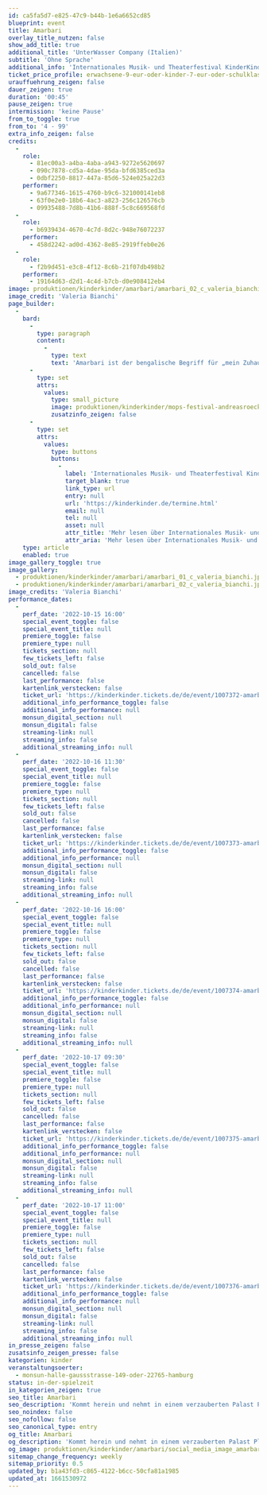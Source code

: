 ```yaml
---
id: ca5fa5d7-e825-47c9-b44b-1e6a6652cd85
blueprint: event
title: Amarbari
overlay_title_nutzen: false
show_add_title: true
additional_title: 'UnterWasser Company (Italien)'
subtitle: 'Ohne Sprache'
additional_info: 'Internationales Musik- und Theaterfestival KinderKinder'
ticket_price_profile: erwachsene-9-eur-oder-kinder-7-eur-oder-schulklassen-und-kitas-am-montag-3-eur
urauffuehrung_zeigen: false
dauer_zeigen: true
duration: '00:45'
pause_zeigen: true
intermission: 'keine Pause'
from_to_toggle: true
from_to: '4 - 99'
extra_info_zeigen: false
credits:
  -
    role:
      - 81ec00a3-a4ba-4aba-a943-9272e5620697
      - 090c7878-cd5a-4dae-95da-bfd6385ced3a
      - 0dbf2250-8817-447a-85d6-524e025a22d3
    performer:
      - 9a677346-1615-4760-b9c6-321000141eb8
      - 63f0e2e0-18b6-4ac3-a823-256c126576cb
      - 09935488-7d8b-41b6-888f-5c8c669568fd
  -
    role:
      - b6939434-4670-4c7d-8d2c-948e76072237
    performer:
      - 458d2242-ad0d-4362-8e85-2919ffeb0e26
  -
    role:
      - f2b9d451-e3c8-4f12-8c6b-21f07db498b2
    performer:
      - 19164d63-d2d1-4c4d-b7cb-d0e908412eb4
image: produktionen/kinderkinder/amarbari/amarbari_02_c_valeria_bianchi.jpeg
image_credit: 'Valeria Bianchi'
page_builder:
  -
    bard:
      -
        type: paragraph
        content:
          -
            type: text
            text: 'Amarbari ist der bengalische Begriff für „mein Zuhause“ und gleichzeitig eine fantasievolle Welt aus Licht und Schatten. Kommt herein und nehmt in einem verzauberten Palast Platz, um wie ein fliegender Teppich von Ort zu Ort zu reisen und durch die verzierten Fenster des Palastes in unterschiedliche Welten einzutauchen. In die Tiefen des Ozeans genauso wie in belebte Städte die in warmen Farben erstrahlen. Dieses Haus steht jedem offen und es ermöglicht uns unterschiedlichste Gegenden und Kulturen zu entdecken.'
      -
        type: set
        attrs:
          values:
            type: small_picture
            image: produktionen/kinderkinder/mops-festival-andreasroeckener.jpg
            zusatzinfo_zeigen: false
      -
        type: set
        attrs:
          values:
            type: buttons
            buttons:
              -
                label: 'Internationales Musik- und Theaterfestival KinderKinder'
                target_blank: true
                link_type: url
                entry: null
                url: 'https://kinderkinder.de/termine.html'
                email: null
                tel: null
                asset: null
                attr_title: 'Mehr lesen über Internationales Musik- und Theaterfestival KinderKinder'
                attr_aria: 'Mehr lesen über Internationales Musik- und Theaterfestival KinderKinder'
    type: article
    enabled: true
image_gallery_toggle: true
image_gallery:
  - produktionen/kinderkinder/amarbari/amarbari_01_c_valeria_bianchi.jpeg
  - produktionen/kinderkinder/amarbari/amarbari_02_c_valeria_bianchi.jpeg
image_credits: 'Valeria Bianchi'
performance_dates:
  -
    perf_date: '2022-10-15 16:00'
    special_event_toggle: false
    special_event_title: null
    premiere_toggle: false
    premiere_type: null
    tickets_section: null
    few_tickets_left: false
    sold_out: false
    cancelled: false
    last_performance: false
    kartenlink_verstecken: false
    ticket_url: 'https://kinderkinder.tickets.de/de/event/1007372-amarbari'
    additional_info_performance_toggle: false
    additional_info_performance: null
    monsun_digital_section: null
    monsun_digital: false
    streaming-link: null
    streaming_info: false
    additional_streaming_info: null
  -
    perf_date: '2022-10-16 11:30'
    special_event_toggle: false
    special_event_title: null
    premiere_toggle: false
    premiere_type: null
    tickets_section: null
    few_tickets_left: false
    sold_out: false
    cancelled: false
    last_performance: false
    kartenlink_verstecken: false
    ticket_url: 'https://kinderkinder.tickets.de/de/event/1007373-amarbari'
    additional_info_performance_toggle: false
    additional_info_performance: null
    monsun_digital_section: null
    monsun_digital: false
    streaming-link: null
    streaming_info: false
    additional_streaming_info: null
  -
    perf_date: '2022-10-16 16:00'
    special_event_toggle: false
    special_event_title: null
    premiere_toggle: false
    premiere_type: null
    tickets_section: null
    few_tickets_left: false
    sold_out: false
    cancelled: false
    last_performance: false
    kartenlink_verstecken: false
    ticket_url: 'https://kinderkinder.tickets.de/de/event/1007374-amarbari'
    additional_info_performance_toggle: false
    additional_info_performance: null
    monsun_digital_section: null
    monsun_digital: false
    streaming-link: null
    streaming_info: false
    additional_streaming_info: null
  -
    perf_date: '2022-10-17 09:30'
    special_event_toggle: false
    special_event_title: null
    premiere_toggle: false
    premiere_type: null
    tickets_section: null
    few_tickets_left: false
    sold_out: false
    cancelled: false
    last_performance: false
    kartenlink_verstecken: false
    ticket_url: 'https://kinderkinder.tickets.de/de/event/1007375-amarbari'
    additional_info_performance_toggle: false
    additional_info_performance: null
    monsun_digital_section: null
    monsun_digital: false
    streaming-link: null
    streaming_info: false
    additional_streaming_info: null
  -
    perf_date: '2022-10-17 11:00'
    special_event_toggle: false
    special_event_title: null
    premiere_toggle: false
    premiere_type: null
    tickets_section: null
    few_tickets_left: false
    sold_out: false
    cancelled: false
    last_performance: false
    kartenlink_verstecken: false
    ticket_url: 'https://kinderkinder.tickets.de/de/event/1007376-amarbari'
    additional_info_performance_toggle: false
    additional_info_performance: null
    monsun_digital_section: null
    monsun_digital: false
    streaming-link: null
    streaming_info: false
    additional_streaming_info: null
in_presse_zeigen: false
zusatsinfo_zeigen_presse: false
kategorien: kinder
veranstaltungsoerter:
  - monsun-halle-gaussstrasse-149-oder-22765-hamburg
status: in-der-spielzeit
in_kategorien_zeigen: true
seo_title: Amarbari
seo_description: 'Kommt herein und nehmt in einem verzauberten Palast Platz, um wie ein fliegender Teppich von Ort zu Ort zu reisen und in unterschiedliche Welten einzutauchen.'
seo_noindex: false
seo_nofollow: false
seo_canonical_type: entry
og_title: Amarbari
og_description: 'Kommt herein und nehmt in einem verzauberten Palast Platz, um wie ein fliegender Teppich von Ort zu Ort zu reisen und in unterschiedliche Welten einzutauchen.'
og_image: produktionen/kinderkinder/amarbari/social_media_image_amarbari_c_valeria_bianchi.jpg
sitemap_change_frequency: weekly
sitemap_priority: 0.5
updated_by: b1a43fd3-c865-4122-b6cc-50cfa81a1985
updated_at: 1661530972
---
```

